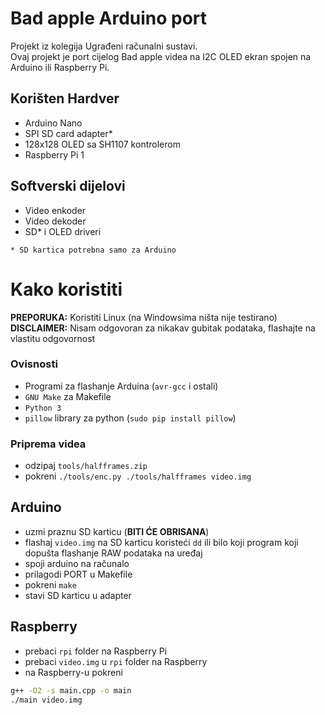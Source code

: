 # Bad apple Arduino port
Projekt iz kolegija Ugrađeni računalni sustavi.  
Ovaj projekt je port cijelog Bad apple videa na I2C OLED ekran spojen na Arduino ili Raspberry Pi.

## Korišten Hardver
- Arduino Nano
- SPI SD card adapter*
- 128x128 OLED sa SH1107 kontrolerom
- Raspberry Pi 1

## Softverski dijelovi
- Video enkoder
- Video dekoder
- SD* i OLED driveri

`* SD kartica potrebna samo za Arduino`
# Kako koristiti
**PREPORUKA:** Koristiti Linux (na Windowsima ništa nije testirano)  
**DISCLAIMER:** Nisam odgovoran za nikakav gubitak podataka, flashajte na vlastitu odgovornost


### Ovisnosti
- Programi za flashanje Arduina (`avr-gcc` i ostali)
- `GNU Make` za Makefile
- `Python 3`
- `pillow` library za python (`sudo pip install pillow`)

### Priprema videa
- odzipaj `tools/halfframes.zip`
- pokreni `./tools/enc.py ./tools/halfframes video.img`

## Arduino

- uzmi praznu SD karticu (**BITI ĆE OBRISANA**)
- flashaj `video.img` na SD karticu koristeći `dd` ili bilo koji program koji dopušta flashanje RAW podataka na uređaj
- spoji arduino na računalo
- prilagodi PORT u Makefile
- pokreni `make`
- stavi SD karticu u adapter

## Raspberry
- prebaci `rpi` folder na Raspberry Pi
- prebaci `video.img` u `rpi` folder na Raspberry
- na Raspberry-u pokreni  
```sh
g++ -O2 -s main.cpp -o main
./main video.img
```